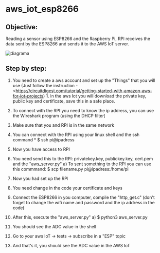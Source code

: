 # aws_iot_esp8266
## Objective:
Reading a sensor using ESP8266 and the Raspberry Pi,  RPI receives the data sent by the ESP8266 and sends it to the AWS IoT server.


![diagrama](https://user-images.githubusercontent.com/39311424/69901853-d090da00-1365-11ea-8d6d-5d817330874e.png)

## Step by step:
1. You need to create a aws account and set up the "Things" that you will use
 (Just follow the instruction ->https://circuitdigest.com/tutorial/getting-started-with-amazon-aws-for-iot-projects) 
          1. In the aws Iot you will download the private key, public key and certificate, save this in a safe place. 

2. To connect with the RPI you need to know the ip address, you can use the Wireshark program (using the DHCP filter)

3. Make sure that you and RPI is in the same network 

4. You can connect with the RPI using your linux shell and the ssh command
         *  $ ssh pi@ipadress

5. Now you have access to RPI 

6. You need send this to the RPI: privatekey.key, publickey.key, cert.pem and the "aws_server.py"
          a) To sent something to the RPI you can use this commmand: $ scp filename.py  pi@ipadress:/home/pi

7. Now you had set up the RPI 

8. You need change in the code your certificate and keys 

9. Connect the ESP8266 in you computer, compile the "http_get.c" (don't forget to change the wifi name and password and the ip address in the code)

10. After this, execute the "aws_server.py"
        a) $ python3 aws_server.py 

11. You should see the ADC value in the shell

12. Go to your aws IoT -> tests -> subscribe in a "ESP" topic

13. And that's it, you should see the ADC value in the AWS IoT
